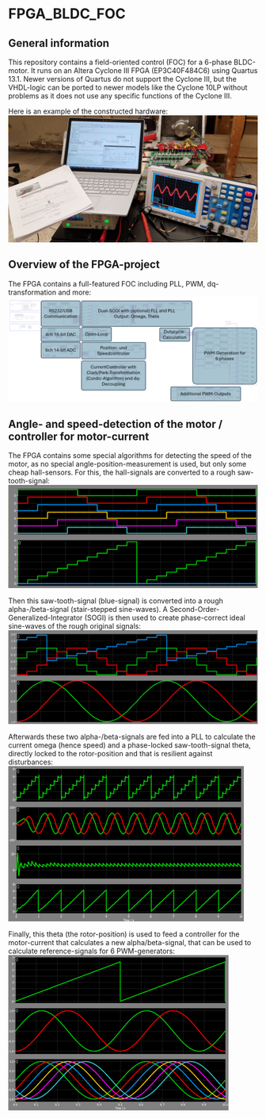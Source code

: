 # FPGA_BLDC_FOC

## General information

This repository contains a field-oriented control (FOC) for a 6-phase BLDC-motor. It runs on an Altera Cyclone III FPGA (EP3C40F484C6) using Quartus 13.1. Newer versions of Quartus do not support the Cyclone III, but the VHDL-logic can be ported to newer models like the Cyclone 10LP without problems as it does not use any specific functions of the Cyclone III.

Here is an example of the constructed hardware:
![alt text](Documentation/Images/Hardware.png)

## Overview of the FPGA-project

The FPGA contains a full-featured FOC including PLL, PWM, dq-transformation and more:
![alt text](Documentation/Images/Overview.png)

## Angle- and speed-detection of the motor / controller for motor-current

The FPGA contains some special algorithms for detecting the speed of the motor, as no special angle-position-measurement is used, but only some cheap hall-sensors. For this, the hall-signals are converted to a rough saw-tooth-signal:
![alt text](Documentation/Images/HallSignals.png)

Then this saw-tooth-signal (blue-signal) is converted into a rough alpha-/beta-signal (stair-stepped sine-waves). A Second-Order-Generalized-Integrator (SOGI) is then used to create phase-correct ideal sine-waves of the rough original signals:
![alt text](Documentation/Images/SOGI_AlphaBeta.png)

Afterwards these two alpha-/beta-signals are fed into a PLL to calculate the current omega (hence speed) and a phase-locked saw-tooth-signal theta, directly locked to the rotor-position and that is resilient against disturbances:
![alt text](Documentation/Images/Rotorposition.png)

Finally, this theta (the rotor-position) is used to feed a controller for the motor-current that calculates a new alpha/beta-signal, that can be used to calculate reference-signals for 6 PWM-generators:
![alt text](Documentation/Images/SixPhasePWM.png)

